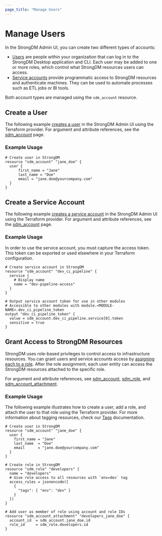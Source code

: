 ```yaml
---
page_title: "Manage Users"
---
```


# Manage Users

In the StrongDM Admin UI, you can create two different types of accounts:

* [Users](https://www.strongdm.com/docs/admin-ui-guide/access/users/) are people within your organization that can log in to the StrongDM Desktop application and CLI. Each user may be added to one or more roles, which control what StrongDM resources users can access.
* [Service accounts](https://www.strongdm.com/docs/admin-ui-guide/access/service-accounts) provide programmatic access to StrongDM resources and authenticate machines. They can be used to automate processes such as ETL jobs or BI tools.

Both account types are managed using the `sdm_account` resource.

## Create a User

The following example [creates a user](https://www.strongdm.com/docs/admin-ui-guide/access/users/) in the StrongDM Admin UI using the Terraform provider. For argument and attribute references, see the [sdm_account](https://registry.terraform.io/providers/strongdm/sdm/latest/docs/resources/resource) page.

### Example Usage

```hcl
# Create user in StrongDM
resource "sdm_account" "jane_doe" {
  user {
      first_name = "Jane"
      last_name = "Doe"
      email = "jane.doe@yourcompany.com"
  }
}
```

## Create a Service Account

The following example [creates a service account](https://www.strongdm.com/docs/admin-ui-guide/access/service-accounts/) in the StrongDM Admin UI using the Terraform provider. For argument and attribute references, see the [sdm_account](https://registry.terraform.io/providers/strongdm/sdm/latest/docs/resources/resource) page.

### Example Usage

In order to use the service account, you must capture the access token. This token can be exported or used elsewhere in your Terraform configuration.

```hcl
# Create service account in StrongDM
resource "sdm_account" "dev_ci_pipeline" {
  service {
    # Display name
    name = "dev-pipeline-access"
  }
}

# Output service account token for use in other modules
# Accessible to other modules with module.<MODULE-NAME>.dev_ci_pipeline_token
output "dev_ci_pipeline_token" {
  value = sdm_account.dev_ci_pipeline.service[0].token
  sensitive = true
}
```

## Grant Access to StrongDM Resources

StrongDM uses role-based privileges to control access to infrastructure resources. You can grant users and service accounts access by [assigning each to a role](https://www.strongdm.com/docs/admin-ui-guide/access/roles/). After the role assignment, each user entity can access the StrongDM resources attached to the specific role.

For argument and attribute references, see [sdm_account](https://registry.terraform.io/providers/strongdm/sdm/latest/docs/resources/resource), [sdm_role](https://registry.terraform.io/providers/strongdm/sdm/latest/docs/resources/role), and [sdm_account_attachment](https://registry.terraform.io/providers/strongdm/sdm/latest/docs/resources/account_attachment).

### Example Usage

The following example illustrates how to create a user, add a role, and attach the user to that role using the Terraform provider. For more information about tagging resources, check our [Tags](https://www.strongdm.com/docs/automation/getting-started/tags/) documentation.

```hcl
# Create user in StrongDM
resource "sdm_account" "jane_doe" {
  user {
    first_name = "Jane"
    last_name  = "Doe"
    email      = "jane.doe@yourcompany.com"
  }
}

# Create role in StrongDM
resource "sdm_role" "developers" {
  name = "developers"
  # Give role access to all resources with `env=dev` tag
  access_rules = jsonencode([
    {
      "tags": { "env": "dev" }
    }
  ])
}

# Add user as member of role using account and role IDs
resource "sdm_account_attachment" "developers_jane_doe" {
  account_id  = sdm_account.jane_doe.id
  role_id     = sdm_role.developers.id
}
```
